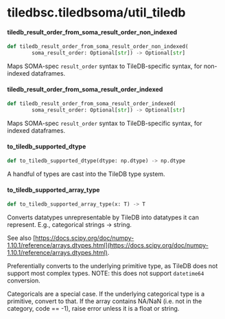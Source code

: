 <a id="tiledbsc.tiledbsoma/util_tiledb"></a>

# tiledbsc.tiledbsoma/util\_tiledb

<a id="tiledbsc.tiledbsoma/util_tiledb.tiledb_result_order_from_soma_result_order_non_indexed"></a>

#### tiledb\_result\_order\_from\_soma\_result\_order\_non\_indexed

```python
def tiledb_result_order_from_soma_result_order_non_indexed(
        soma_result_order: Optional[str]) -> Optional[str]
```

Maps SOMA-spec `result_order` syntax to TileDB-specific syntax, for non-indexed dataframes.

<a id="tiledbsc.tiledbsoma/util_tiledb.tiledb_result_order_from_soma_result_order_indexed"></a>

#### tiledb\_result\_order\_from\_soma\_result\_order\_indexed

```python
def tiledb_result_order_from_soma_result_order_indexed(
        soma_result_order: Optional[str]) -> Optional[str]
```

Maps SOMA-spec `result_order` syntax to TileDB-specific syntax, for indexed dataframes.

<a id="tiledbsc.tiledbsoma/util_tiledb.to_tiledb_supported_dtype"></a>

#### to\_tiledb\_supported\_dtype

```python
def to_tiledb_supported_dtype(dtype: np.dtype) -> np.dtype
```

A handful of types are cast into the TileDB type system.

<a id="tiledbsc.tiledbsoma/util_tiledb.to_tiledb_supported_array_type"></a>

#### to\_tiledb\_supported\_array\_type

```python
def to_tiledb_supported_array_type(x: T) -> T
```

Converts datatypes unrepresentable by TileDB into datatypes it can represent.
E.g., categorical strings -> string.

See also [https://docs.scipy.org/doc/numpy-1.10.1/reference/arrays.dtypes.html](https://docs.scipy.org/doc/numpy-1.10.1/reference/arrays.dtypes.html).

Preferentially converts to the underlying primitive type, as TileDB does not
support most complex types. NOTE: this does not support `datetime64` conversion.

Categoricals are a special case. If the underlying categorical type is a
primitive, convert to that. If the array contains NA/NaN (i.e. not in the
category, code == -1), raise error unless it is a float or string.

